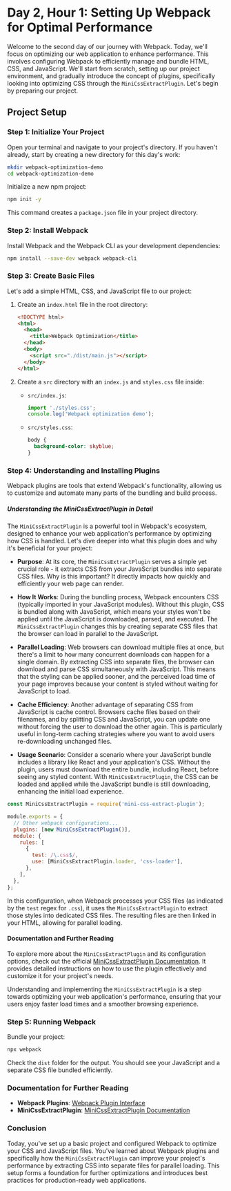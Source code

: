 # Day 2, Hour 1: Setting Up Webpack for Optimal Performance

Welcome to the second day of our journey with Webpack. Today, we'll focus on optimizing our web application to enhance performance. This involves configuring Webpack to efficiently manage and bundle HTML, CSS, and JavaScript. We'll start from scratch, setting up our project environment, and gradually introduce the concept of plugins, specifically looking into optimizing CSS through the `MiniCssExtractPlugin`. Let's begin by preparing our project.

## Project Setup

### Step 1: Initialize Your Project

Open your terminal and navigate to your project's directory. If you haven't already, start by creating a new directory for this day's work:

```bash
mkdir webpack-optimization-demo
cd webpack-optimization-demo
```

Initialize a new npm project:

```bash
npm init -y
```

This command creates a `package.json` file in your project directory.

### Step 2: Install Webpack

Install Webpack and the Webpack CLI as your development dependencies:

```bash
npm install --save-dev webpack webpack-cli
```

### Step 3: Create Basic Files

Let's add a simple HTML, CSS, and JavaScript file to our project:

1. Create an `index.html` file in the root directory:

   ```html
   <!DOCTYPE html>
   <html>
     <head>
       <title>Webpack Optimization</title>
     </head>
     <body>
       <script src="./dist/main.js"></script>
     </body>
   </html>
   ```

2. Create a `src` directory with an `index.js` and `styles.css` file inside:

   - `src/index.js`:

     ```js
     import './styles.css';
     console.log('Webpack optimization demo');
     ```

   - `src/styles.css`:

     ```css
     body {
       background-color: skyblue;
     }
     ```

### Step 4: Understanding and Installing Plugins

Webpack plugins are tools that extend Webpack's functionality, allowing us to customize and automate many parts of the bundling and build process.

##### Understanding the MiniCssExtractPlugin in Detail

The `MiniCssExtractPlugin` is a powerful tool in Webpack's ecosystem, designed to enhance your web application's performance by optimizing how CSS is handled. Let's dive deeper into what this plugin does and why it's beneficial for your project:

- **Purpose**: At its core, the `MiniCssExtractPlugin` serves a simple yet crucial role - it extracts CSS from your JavaScript bundles into separate CSS files. Why is this important? It directly impacts how quickly and efficiently your web page can render.

- **How It Works**: During the bundling process, Webpack encounters CSS (typically imported in your JavaScript modules). Without this plugin, CSS is bundled along with JavaScript, which means your styles won't be applied until the JavaScript is downloaded, parsed, and executed. The `MiniCssExtractPlugin` changes this by creating separate CSS files that the browser can load in parallel to the JavaScript.

- **Parallel Loading**: Web browsers can download multiple files at once, but there's a limit to how many concurrent downloads can happen for a single domain. By extracting CSS into separate files, the browser can download and parse CSS simultaneously with JavaScript. This means that the styling can be applied sooner, and the perceived load time of your page improves because your content is styled without waiting for JavaScript to load.

- **Cache Efficiency**: Another advantage of separating CSS from JavaScript is cache control. Browsers cache files based on their filenames, and by splitting CSS and JavaScript, you can update one without forcing the user to download the other again. This is particularly useful in long-term caching strategies where you want to avoid users re-downloading unchanged files.

- **Usage Scenario**: Consider a scenario where your JavaScript bundle includes a library like React and your application's CSS. Without the plugin, users must download the entire bundle, including React, before seeing any styled content. With `MiniCssExtractPlugin`, the CSS can be loaded and applied while the JavaScript bundle is still downloading, enhancing the initial load experience.

```js
const MiniCssExtractPlugin = require('mini-css-extract-plugin');

module.exports = {
  // Other webpack configurations...
  plugins: [new MiniCssExtractPlugin()],
  module: {
    rules: [
      {
        test: /\.css$/,
        use: [MiniCssExtractPlugin.loader, 'css-loader'],
      },
    ],
  },
};
```

In this configuration, when Webpack processes your CSS files (as indicated by the `test` regex for `.css`), it uses the `MiniCssExtractPlugin` to extract those styles into dedicated CSS files. The resulting files are then linked in your HTML, allowing for parallel loading.

#### Documentation and Further Reading

To explore more about the `MiniCssExtractPlugin` and its configuration options, check out the official [MiniCssExtractPlugin Documentation](https://webpack.js.org/plugins/mini-css-extract-plugin/). It provides detailed instructions on how to use the plugin effectively and customize it for your project's needs.

Understanding and implementing the `MiniCssExtractPlugin` is a step towards optimizing your web application's performance, ensuring that your users enjoy faster load times and a smoother browsing experience.

### Step 5: Running Webpack

Bundle your project:

```bash
npx webpack
```

Check the `dist` folder for the output. You should see your JavaScript and a separate CSS file bundled efficiently.

### Documentation for Further Reading

- **Webpack Plugins**: [Webpack Plugin Interface](https://webpack.js.org/concepts/plugins/)
- **MiniCssExtractPlugin**: [MiniCssExtractPlugin Documentation](https://webpack.js.org/plugins/mini-css-extract-plugin/)

### Conclusion

Today, you've set up a basic project and configured Webpack to optimize your CSS and JavaScript files. You've learned about Webpack plugins and specifically how the `MiniCssExtractPlugin` can improve your project's performance by extracting CSS into separate files for parallel loading. This setup forms a foundation for further optimizations and introduces best practices for production-ready web applications.
